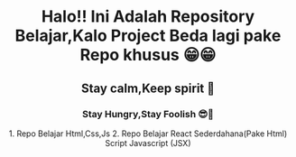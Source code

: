 <h1 align="center">Halo!! Ini Adalah Repository Belajar,Kalo Project Beda lagi pake Repo khusus 😁😁</h1>
<h2 align="center"> Stay calm,Keep spirit 🤡</h2>
<h3 align="center">Stay Hungry,Stay Foolish 😎🐣</h3>
<p align="Center">1. Repo Belajar Html,Css,Js
2. Repo Belajar React Sederdahana(Pake Html) Script Javascript (JSX)</p>
